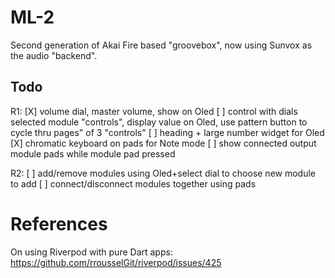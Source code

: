 # ML-2

Second generation of Akai Fire based "groovebox", now using Sunvox as the audio "backend".


## Todo

R1:
[X] volume dial, master volume, show on Oled
[ ] control with dials selected module "controls", display value on Oled, use pattern button to cycle thru pages" of 3 "controls"
[ ] heading + large number widget for Oled
[X] chromatic keyboard on pads for Note mode
[ ] show connected output module pads while module pad pressed

R2:
[ ] add/remove modules using Oled+select dial to choose new module to add
[ ] connect/disconnect modules together using pads


# References 

On using Riverpod with pure Dart apps: https://github.com/rrousselGit/riverpod/issues/425
